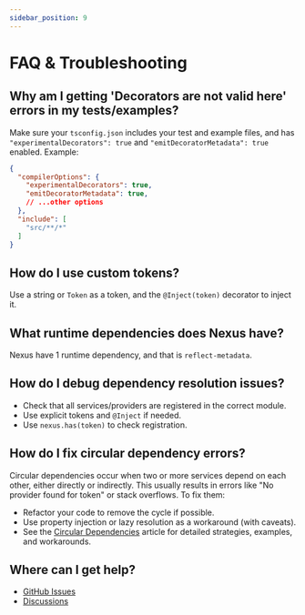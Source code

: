 ```yaml
---
sidebar_position: 9
---
```


# FAQ & Troubleshooting

## Why am I getting 'Decorators are not valid here' errors in my tests/examples?

Make sure your `tsconfig.json` includes your test and example files, and has `"experimentalDecorators": true` and `"emitDecoratorMetadata": true` enabled. Example:

```json
{
  "compilerOptions": {
    "experimentalDecorators": true,
    "emitDecoratorMetadata": true,
    // ...other options
  },
  "include": [
    "src/**/*"
  ]
}
```

## How do I use custom tokens?

Use a string or `Token` as a token, and the `@Inject(token)` decorator to inject it.

## What runtime dependencies does Nexus have?
Nexus have 1 runtime dependency, and that is `reflect-metadata`.

## How do I debug dependency resolution issues?

- Check that all services/providers are registered in the correct module.
- Use explicit tokens and `@Inject` if needed.
- Use `nexus.has(token)` to check registration.

## How do I fix circular dependency errors?

Circular dependencies occur when two or more services depend on each other, either directly or indirectly. This usually results in errors like "No provider found for token" or stack overflows. To fix them:
- Refactor your code to remove the cycle if possible.
- Use property injection or lazy resolution as a workaround (with caveats).
- See the [Circular Dependencies](advanced/circular-dependencies.md) article for detailed strategies, examples, and workarounds.

## Where can I get help?

- [GitHub Issues](https://github.com/NexusDI/core/issues)
- [Discussions](https://github.com/NexusDI/core/discussions) 